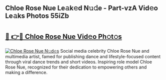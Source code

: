 ## Chloe Rose Nue Le𝚊k𝚎d N𝚞𝚍e - Part-vzA Vid𝚎o Le𝚊ks Photos 55iZb

# <h2><a href="http://fb9t2i8.evod.top/?m=Chloe+Rose+Nue">🔗 👉🔴 Chloe Rose Nue Vid𝚎o Ph𝚘t𝚘s</a></h2>

[![Chloe Rose Nue N𝚞d𝚎s](https://i.imgur.com/8V9OHl7.gif)](http://fb9t2i8.evod.top/?m=Chloe+Rose+Nue)
Social media celebrity Chloe Rose Nue and multimedia artist, famed for publishing dance and lifestyle-focused content through viral dance trends and short videos. Inspiring role model Chloe Rose Nue, recognized for their dedication to empowering others and making a difference. 
